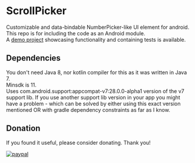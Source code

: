 # ScrollPicker
Customizable and data-bindable NumberPicker-like UI element for android.  
This repo is for including the code as an Android module.  
A [demo project](https://github.com/tomeeeS/ScrollPickerDemo) showcasing functionality and containing tests is available.

## Dependencies
You don't need Java 8, nor kotlin compiler for this as it was written in Java 7.  
Minsdk is 11.  
Uses com.android.support:appcompat-v7:28.0.0-alpha1 version of the v7 support lib. If you use another support lib version in your app you might have a problem - which can be solved by either using this exact version mentioned OR with gradle dependency constraints as far as I know.

## Donation
If you found it useful, please consider donating. Thank you!  

[![paypal](https://www.paypalobjects.com/en_US/i/btn/btn_donateCC_LG.gif)](https://www.paypal.com/cgi-bin/webscr?cmd=_s-xclick&hosted_button_id=6B7WYZW78DBS2)
